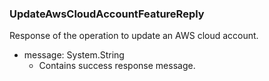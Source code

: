 ### UpdateAwsCloudAccountFeatureReply
Response of the operation to update an AWS cloud account.

- message: System.String
  - Contains success response message.
